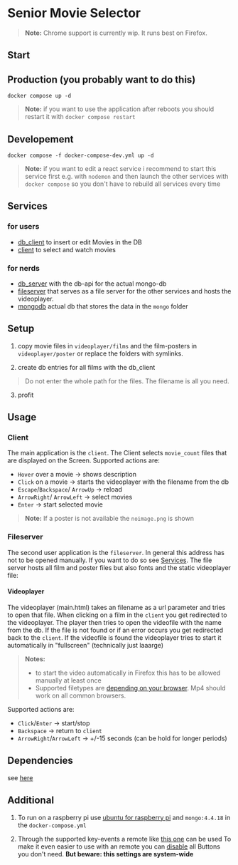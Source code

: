 # Senior Movie Selector

> **Note:** Chrome support is currently wip. It runs best on Firefox.

## Start

## Production (you probably want to do this)

`docker compose up -d`
> **Note:** if you want to use the application after reboots you should restart it with `docker compose restart`

## Developement

`docker compose -f docker-compose-dev.yml up -d`
> **Note:** if you want to edit a react service i recommend to start this service first e.g. with `nodemon` and then launch the other services with `docker compose` so you don't have to rebuild all services every time

## Services

### for users

- [db_client](http://localhost:8000) to insert or edit Movies in the DB
- [client](http://localhost) to select and watch movies

### for nerds

- [db_server](http://localhost:3000) with the db-api for the actual mongo-db
- [fileserver](http://localhost:1337) that serves as a file server for the other services and hosts the videoplayer.
- [mongodb](http://localhost:27017) actual db that stores the data in the `mongo` folder

## Setup

1. copy movie files in `videoplayer/films` and the film-posters in `videoplayer/poster` or replace the folders with symlinks.

2. create db entries for all films with the db_client

> Do not enter the whole path for the files. The filename is all you need.

3. profit

## Usage

### Client

The main application is the `client`.
The Client selects `movie_count` files that are displayed on the Screen.
Supported actions are:

- `Hover` over a movie -> shows description
- `Click` on a movie -> starts the videoplayer with the filename from the db
- `Escape`/`Backspace`/ `ArrowUp` -> reload
- `ArrowRight`/ `ArrowLeft` -> select movies
- `Enter` -> start selected movie

> **Note:** If a poster is not available the `noimage.png` is shown

### Fileserver

The second user application is the `fileserver`.
In general this address has not to be opened manually. If you want to do so see [Services](#services).
The file server hosts all film and poster files but also fonts and the static videoplayer file:

#### Videoplayer
The videoplayer (main.html) takes an filename as a url parameter and tries to open that file.
When clicking on a film in the `client` you get redirected to the videoplayer. The player then tries to open the videofile with the name from the db.
If the file is not found or if an error occurs you get redirected back to the `client`.
If the videofile is found the videoplayer tries to start it automatically in \"fullscreen\" (technically just laaarge)
> **Notes:**
> - to start the video automatically in Firefox this has to be allowed manually at least once
> - Supported filetypes are [depending on your browser](https://videojs.com/guides/faqs/#q-what-media-formats-does-videojs-support). Mp4 should work on all common browsers.

Supported actions are:

- `Click`/`Enter` -> start/stop
- `Backspace` -> return to `client`
- `ArrowRight`/`ArrowLeft` -> +/-15 seconds (can be hold for longer periods)

## Dependencies

see [here](DEPENDENCIES.md)

## Additional

1. To run on a raspberry pi use [ubuntu for raspberry pi](https://ubuntu.com/download/raspberry-pi) and `mongo:4.4.18` in the `docker-compose.yml`

2. Through the supported key-events a remote like [this one](https://www.amazon.de/Andoer%C2%AE-Magische-Drahtlose-Fernbedienung-PC-Projektor-Type-1/dp/B015SO37SY) can be used
To make it even easier to use with an remote you can [disable](https://superuser.com/questions/775785/how-to-disable-a-keyboard-key-in-linux-ubuntu) all Buttons you don't need. **But beware: this settings are system-wide**
